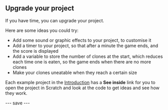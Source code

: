 ## Upgrade your project

If you have time, you can upgrade your project. 

Here are some ideas you could try:
- Add some sound or graphic effects to your project, to customise it
- Add a timer to your project, so that after a minute the game ends, and the score is displayed
- Add a variable to store the number of clones at the start, which reduces each time one is eaten, so the game ends when there are no more clones
- Make your clones uneatable when they reach a certain size

Each example project in the [Introduction](.) has a **See inside** link for you to open the project in Scratch and look at the code to get ideas and see how they work.

--- save ---
